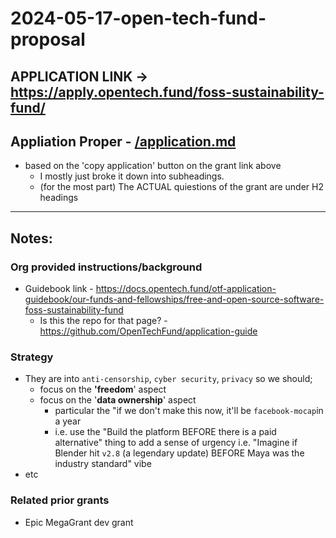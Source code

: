 # 2024-05-17-open-tech-fund-proposal

## APPLICATION LINK -> https://apply.opentech.fund/foss-sustainability-fund/

## Appliation Proper - [/application.md](/application.md) 
- based on the 'copy application' button on the grant link above
  - I mostly  just broke it down into subheadings.
  - (for the most part) The ACTUAL quiestions of the grant are under H2 headings

____
## Notes:

### Org provided instructions/background

- Guidebook link - https://docs.opentech.fund/otf-application-guidebook/our-funds-and-fellowships/free-and-open-source-software-foss-sustainability-fund
  - Is this the repo for that page? - https://github.com/OpenTechFund/application-guide

### Strategy

- They are into `anti-censorship`, `cyber security`, `privacy` so we should;
  - focus on the **'freedom**' aspect
  - focus on the '**data ownership**' aspect
    - particular the "if we don't make this now, it'll be `facebook-mocap`in a year
    - i.e. use the "Build the platform BEFORE there is a paid alternative" thing to add a sense of urgency
      i.e. "Imagine if Blender hit `v2.8` (a legendary update) BEFORE Maya was the industry standard" vibe
- etc

### Related prior grants
- Epic MegaGrant dev grant 
